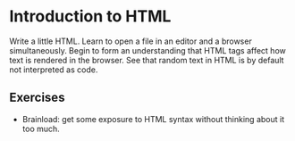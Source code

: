 # Introduction to HTML
Write a little HTML. Learn to open a file in an editor and a browser simultaneously. Begin to form an understanding that HTML tags affect how text is rendered in the browser. See that random text in HTML is by default not interpreted as code. 

## Exercises
* Brainload: get some exposure to HTML syntax without thinking about it too much.
